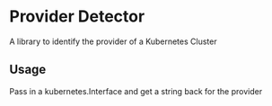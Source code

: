# Provider Detector

A library to identify the provider of a Kubernetes Cluster

## Usage

Pass in a kubernetes.Interface and get a string back for the provider